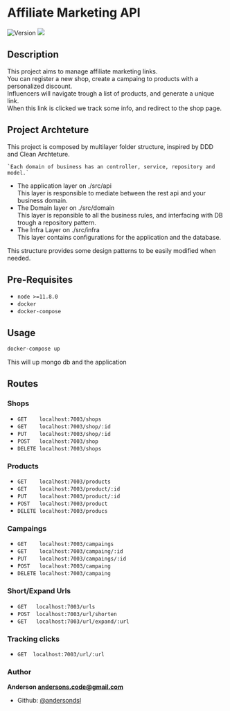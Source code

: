 <h1 >Affiliate Marketing API</h1>
<p>
  <img alt="Version" src="https://img.shields.io/badge/version-0.0.1-blue.svg?cacheSeconds=2592000" />
  <img src="https://img.shields.io/badge/node-%3E%3D11.8.0-blue.svg" />
</p>

## Description
  This project aims to manage affiliate marketing links.\
  You can register a new shop, create a campaing to products with a personalized discount.\
  Influencers will navigate trough a list of products, and generate a unique link.\
  When this link is clicked we track some info, and redirect to the shop page.

## Project Archteture
  This project is composed by multilayer folder structure, inspired by DDD and Clean Archteture.

    `Each domain of business has an controller, service, repository and model.`

  - The application layer on ./src/api\
    This layer is responsible to mediate between the rest api and your business domain.
  - The Domain layer on ./src/domain\
    This layer is reponsible to all the business rules, and interfacing with DB trough a repository pattern.
  - The Infra Layer on ./src/infra\
    This layer contains configurations for the application and the database.

  This structure provides some design patterns to be easily modified when needed.

## Pre-Requisites
- `node >=11.8.0`
- `docker`
- `docker-compose`

## Usage

```sh
docker-compose up
```
This will up mongo db and the application

## Routes

  ### Shops
  - `GET    localhost:7003/shops`
  - `GET    localhost:7003/shop/:id`
  - `PUT    localhost:7003/shop/:id`
  - `POST   localhost:7003/shop`
  - `DELETE localhost:7003/shops`

  ### Products
  - `GET    localhost:7003/products`
  - `GET    localhost:7003/product/:id`
  - `PUT    localhost:7003/product/:id`
  - `POST   localhost:7003/product`
  - `DELETE localhost:7003/producs`

  ### Campaings
  - `GET    localhost:7003/campaings`
  - `GET    localhost:7003/campaing/:id`
  - `PUT    localhost:7003/campaings/:id`
  - `POST   localhost:7003/campaing`
  - `DELETE localhost:7003/campaing`

  ### Short/Expand Urls
  - `GET   localhost:7003/urls`
  - `POST  localhost:7003/url/shorten`
  - `GET   localhost:7003/url/expand/:url`

  ### Tracking clicks 
  - `GET  localhost:7003/url/:url`

### Author 
**Anderson <andersons.code@gmail.com>**

* Github: [@andersondsl](https://github.com/andersondsl)
